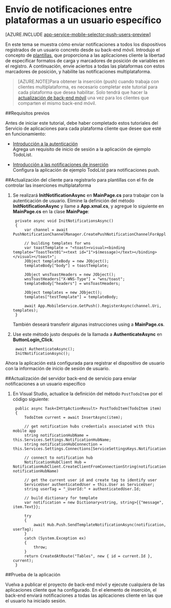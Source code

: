 <properties 
	pageTitle="Envío de notificaciones x-plat a un usuario específico con el cliente de la Tienda Windows"
	description="Obtenga información acerca de cómo enviar notificaciones push a todos los dispositivos de un usuario específico."
	services="app-service\mobile" 
	documentationCenter="windows" 
	authors="ysxu" 
	manager="dwrede" 
	editor=""/>

<tags 
	ms.service="app-service-mobile" 
	ms.workload="mobile" 
	ms.tgt_pltfrm="mobile-windows" 
	ms.devlang="dotnet" 
	ms.topic="article" 
	ms.date="06/23/2015"
	ms.author="yuaxu"/>

# Envío de notificaciones entre plataformas a un usuario específico

[AZURE.INCLUDE [app-service-mobile-selector-push-users-preview](../../includes/app-service-mobile-selector-push-users-preview.md)]

En este tema se muestra cómo enviar notificaciones a todos los dispositivos registrados de un usuario concreto desde su back-end móvil. Introdujo el concepto de [plantillas], que proporciona a las aplicaciones cliente la libertad de especificar formatos de carga y marcadores de posición de variables en el registro. A continuación, envíe aciertos a todas las plataformas con estos marcadores de posición, y habilite las notificaciones multiplataforma.

> [AZURE.NOTE]Para obtener la inserción (push) cuando trabaja con clientes multiplataforma, es necesario completar este tutorial para cada plataforma que desea habilitar. Solo tendrá que hacer la [actualización de back-end móvil](#backend) una vez para los clientes que comparten el mismo back-end móvil.
 
##Requisitos previos 

Antes de iniciar este tutorial, debe haber completado estos tutoriales del Servicio de aplicaciones para cada plataforma cliente que desee que esté en funcionamiento:

+ [Introducción a la autenticación]<br/>Agrega un requisito de inicio de sesión a la aplicación de ejemplo TodoList.

+ [Introducción a las notificaciones de inserción]<br/>Configura la aplicación de ejemplo TodoList para notificaciones push.

##<a name="client"></a>Actualización del cliente para registrarlo para plantillas con el fin de controlar las inserciones multiplataforma

1. Se realizará **InitNotificationAsync** en **MainPage.cs** para trabajar con la autenticación de usuario. Elimine la definición del método **InitNotificationAsync** y llame a **App.xmal.cs**, y agregue lo siguiente en **MainPage.cs** en la clase **MainPage**:

        private async void InitNotificationsAsync()
        {
            var channel = await PushNotificationChannelManager.CreatePushNotificationChannelForApplicationAsync();
 
            // building templates for wns
            var toastTemplate = "<toast><visual><binding template="ToastText01"><text id="1">$(message)</text></binding></visual></toast>";
            JObject templateBody = new JObject();
            templateBody["body"] = toastTemplate;
 
            JObject wnsToastHeaders = new JObject();
            wnsToastHeaders["X-WNS-Type"] = "wns/toast";
            templateBody["headers"] = wnsToastHeaders;
 
            JObject templates = new JObject();
            templates["testTemplate"] = templateBody;
 
            await App.MobileService.GetPush().RegisterAsync(channel.Uri, templates);
        }

    También deseará transferir algunas instrucciones using a **MainPage.cs**.

2. Use este método justo después de la llamada a **AuthenticateAsync** en **ButtonLogin_Click**.

        await AuthenticateAsync();
        InitNotificationAsync();

Ahora la aplicación está configurada para registrar el dispositivo de usuario con la información de inicio de sesión de usuario.

##<a name="backend"></a>Actualización del servidor back-end de servicio para enviar notificaciones a un usuario específico

1. En Visual Studio, actualice la definición del método `PostTodoItem` por el código siguiente:  

        public async Task<IHttpActionResult> PostTodoItem(TodoItem item)
        {
            TodoItem current = await InsertAsync(item);

            // get notification hubs credentials associated with this mobile app
            string notificationHubName = this.Services.Settings.NotificationHubName;
            string notificationHubConnection = this.Services.Settings.Connections[ServiceSettingsKeys.NotificationHubConnectionString].ConnectionString;

            // connect to notification hub
            NotificationHubClient Hub = NotificationHubClient.CreateClientFromConnectionString(notificationHubConnection, notificationHubName)

            // get the current user id and create tag to identify user
            ServiceUser authenticatedUser = this.User as ServiceUser;
            string userTag = "_UserId:" + authenticatedUser.Id;

            // build dictionary for template
            var notification = new Dictionary<string, string>{{"message", item.Text}};

            try
            {
            	await Hub.Push.SendTemplateNotificationAsync(notification, userTag);
            }
            catch (System.Exception ex)
            {
                throw;
            }
            return CreatedAtRoute("Tables", new { id = current.Id }, current);
        }

##<a name="test"></a>Prueba de la aplicación

Vuelva a publicar el proyecto de back-end móvil y ejecute cualquiera de las aplicaciones cliente que ha configurado. En el elemento de inserción, el back-end enviará notificaciones a todas las aplicaciones cliente en las que el usuario ha iniciado sesión.

<!-- URLs. -->
[Introducción a la autenticación]: app-service-mobile-dotnet-backend-windows-store-dotnet-get-started-users-preview.md
[Introducción a las notificaciones de inserción]: app-service-mobile-dotnet-backend-windows-store-dotnet-get-started-push-preview.md
[plantillas]: https://msdn.microsoft.com/es-es/library/dn530748.aspx
 

<!---HONumber=July15_HO3-->